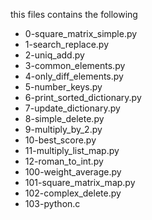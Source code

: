 this files contains the following 
* 0-square_matrix_simple.py
* 1-search_replace.py
* 2-uniq_add.py
* 3-common_elements.py
* 4-only_diff_elements.py
* 5-number_keys.py
* 6-print_sorted_dictionary.py
* 7-update_dictionary.py
* 8-simple_delete.py
* 9-multiply_by_2.py
* 10-best_score.py
* 11-multiply_list_map.py
* 12-roman_to_int.py
* 100-weight_average.py
* 101-square_matrix_map.py
* 102-complex_delete.py
* 103-python.c
